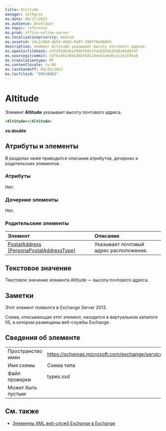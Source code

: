```yaml
---
title: Altitude
manager: sethgros
ms.date: 09/17/2015
ms.audience: Developer
ms.topic: reference
ms.prod: office-online-server
ms.localizationpriority: medium
ms.assetid: 14c2c8bd-db54-4b03-9a97-190ff9e908b3
description: Элемент Altitude указывает высоту почтового адреса.
ms.openlocfilehash: e3f4559b3baf99bf60fa7da85b363450a65d8747
ms.sourcegitcommit: 54f6cd5a704b36b76d110ee53a6d6c1c3e15f5a9
ms.translationtype: MT
ms.contentlocale: ru-RU
ms.lasthandoff: 09/24/2021
ms.locfileid: "59518962"
---
```

# <a name="altitude"></a>Altitude

Элемент **Altitude** указывает высоту почтового адреса. 
  
```XML
<Altitude></Altitude>
```

 **xs:double**
## <a name="attributes-and-elements"></a>Атрибуты и элементы

В разделах ниже приводится описание атрибутов, дочерних и родительских элементов.
  
### <a name="attributes"></a>Атрибуты

Нет.
  
### <a name="child-elements"></a>Дочерние элементы

Нет.
  
### <a name="parent-elements"></a>Родительские элементы

|**Элемент**|**Описание**|
|:-----|:-----|
|[PostalAddress (PersonaPostalAddressType)](postaladdress-personapostaladdresstype.md) <br/> |Указывает почтовый адрес расположения.  <br/> |
   
## <a name="text-value"></a>Текстовое значение

Текстовое значение элемента Altitude — высота почтового адреса.
  
## <a name="remarks"></a>Заметки

Этот элемент появился в Exchange Server 2013.
  
Схема, описывающая этот элемент, находится в виртуальном каталоге IIS, в котором размещены веб-службы Exchange.
  
## <a name="element-information"></a>Сведения об элементе

|||
|:-----|:-----|
|Пространство имен  <br/> |https://schemas.microsoft.com/exchange/services/2006/types  <br/> |
|Имя схемы  <br/> |Схема типа  <br/> |
|Файл проверки  <br/> |types.xsd  <br/> |
|Может быть пустым  <br/> ||
   
## <a name="see-also"></a>См. также

- [Элементы XML веб-служб Exchange в Exchange](ews-xml-elements-in-exchange.md)

